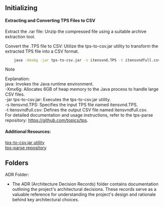 ## Initializing

#### Extracting and Converting TPS Files to CSV  
Extract the .rar file: Unzip the compressed file using a suitable archive extraction tool.  

Convert the .TPS file to CSV: Utilize the tps-to-csv.jar utility to transform the extracted TPS file into a CSV format.  
```bash
    java -Xmx6g -jar tps-to-csv.jar -s itensvnd.TPS -t itensvndfull.csv
```
    
> [!NOTE]  
> Explanation:  
java: Invokes the Java runtime environment.  
-Xmx6g: Allocates 6GB of heap memory to the Java process to handle large CSV files.  
-jar tps-to-csv.jar: Executes the tps-to-csv.jar utility.  
-s itensvnd.TPS: Specifies the input TPS file named itensvnd.TPS.  
-t itensvndfull.csv: Defines the output CSV file named itensvndfull.csv.  
For detailed documentation and usage instructions, refer to the tps-parse repository: https://github.com/topics/tps.  

#### Additional Resources:  
[tps-to-csv.jar utility](https://www.ctrl-alt-dev.nl/Projects/TPS-to-CSV/TPS-to-CSV.html)  
[tps-parse repository](https://github.com/ctrl-alt-dev/tps-parse)

## Folders
ADR Folder:
- The ADR (Architecture Decision Records) folder contains documentation outlining the project's architectural decisions. These records serve as a valuable reference for understanding the project's design and rationale behind key architectural choices.